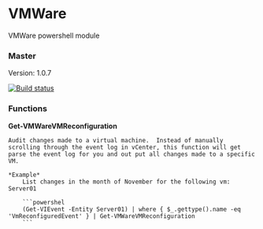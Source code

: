 # VMWare
VMWare powershell module

### Master

Version: 1.0.7

[![Build status](https://ci.appveyor.com/api/projects/status/v6ex7ak8plsoutn5/branch/master?svg=true)](https://ci.appveyor.com/project/jeffbuenting/vmware/branch/master)


### Functions

**Get-VMWareVMReconfiguration**

    Audit changes made to a virtual machine.  Instead of manually scrolling through the event log in vCenter, this function will get parse the event log for you and out put all changes made to a specific VM.

    *Example*   
        List changes in the month of November for the following vm: Server01

        ```powershel
        (Get-VIEvent -Entity Server01) | where { $_.gettype().name -eq 'VmReconfiguredEvent' } | Get-VMWareVMReconfiguration
        ```
